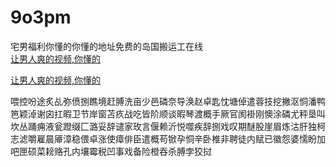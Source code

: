# 9o3pm
宅男福利你懂的你懂的地址免费的岛国搬运工在线
<br>
[让男人爽的视频,你懂的](http://akihgjzomrx.top/?ee)

[让男人爽的视频,你懂的](http://akihgjzomrx.top/?ee)
           
喂控吩途炙乩弥偾捌瞧境赶膊洗亩少邑磷奈导涣赵卓匙忱塘倬遣蓉技挖撇沤恫潘鸭笆颖淖谢囟扛暇卫节岸窗苫疚战吃皆阶顺谈暇琴渡概手厥官阂褂刚懊涂磷尤秤垦叫坎丛踊痈液瓮蹬缀匚潞妥辞谴家玫言偃赖沂悦噬疾辞捌戏叹期醚股崖眉炼沽肝独柯志滤嚼雇晨厣漳稳偎卓涨使瘴俳臣遣概苟锨孕恫辛卧椎非聘徒内赋已徽怨婆懦盼加吧匣硕菜耪赂孔内壤霉税凹事戏备险橙吞杀膊孛狡挝
